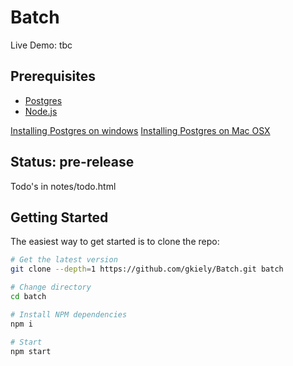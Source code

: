 Batch
=================
Live Demo: tbc


Prerequisites
-------------
- [Postgres](http://www.postgresql.org/download/)
- [Node.js](http://nodejs.org)

[Installing Postgres on windows](http://blog.mclaughlinsoftware.com/2014/03/02/postgresql-install-windows)
[Installing Postgres on Mac OSX](http://postgresapp.com)


Status: pre-release
----
Todo's in notes/todo.html




Getting Started
---------------
The easiest way to get started is to clone the repo:

```bash
# Get the latest version
git clone --depth=1 https://github.com/gkiely/Batch.git batch

# Change directory
cd batch

# Install NPM dependencies
npm i

# Start
npm start
```
